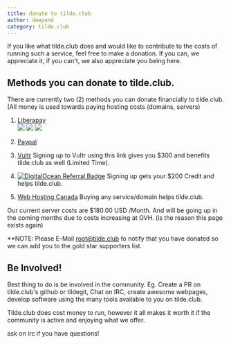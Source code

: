 ```yaml
---
title: donate to tilde.club
author: deepend
category: tilde.club
---
```


 If you like what tilde.club does and would like to contribute to the costs of running such a service, feel free to make a donation. If you can, we appreciate it, if you can't, we also appreciate you being here.

## Methods you can donate to tilde.club.

There are currently two (2) methods you can donate financially to tilde.club. (All money is used towards paying hosting costs (domains, servers)

1.  [Liberapay](https://liberapay.com/tilde.club/donate)  
    <img src="https://img.shields.io/liberapay/receives/tilde.club.svg?logo=liberapay">  <img src="https://img.shields.io/liberapay/patrons/tilde.club.svg?logo=liberapay">  <img src="https://img.shields.io/liberapay/goal/tilde.club.svg?logo=liberapay">

2.  [Paypal](https://www.paypal.com/donate?hosted_button_id=DWHSADKJ26HZ8)

3.  [Vultr](https://www.vultr.com/?ref=9732299-9J)  Signing up to Vultr using this link gives you $300 and benefits tilde.club as well (Limited Time).

4.  [![DigitalOcean Referral Badge](https://web-platforms.sfo2.cdn.digitaloceanspaces.com/WWW/Badge%201.svg)](https://www.digitalocean.com/?refcode=be3f8510bfe9&utm_campaign=Referral_Invite&utm_medium=Referral_Program&utm_source=badge)  Signing up gets your $200 Credit and helps tilde.club.

5.  [Web Hosting Canada](https://clients.whc.ca/aff.php?aff=7560)  Buying any service/domain helps tilde.club.


Our current server costs are $180.00 USD /Month. And will be going up in the coming months due to costs increasing at OVH.
(is the reason this page exists again) 
	
**NOTE: Please E-Mail root@tilde.club to notify that you have donated so we can add you to the gold star supporters list.

## Be Involved!

Best thing to do is be involved in the community.
Eg. Create a PR on tilde.club's github or tildegit, Chat on IRC, create awesome webpages, 
develop software using the many tools available to you on tilde.club.

Tilde.club does cost money to run, however it all makes it worth it if the community is active and enjoying what we offer.

ask on irc if you have questions!
